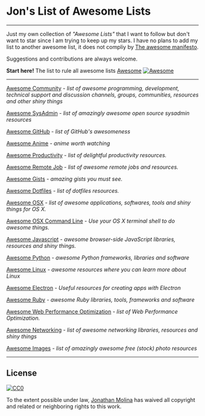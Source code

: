 # Jon's List of Awesome Lists
---

Just my own collection of *"Awesome Lists"* that I want to follow but don't want to star since I am trying to keep up my stars. I have no plans to add my list to another awesome list, it does not compliy by [The awesome manifesto](https://github.com/sindresorhus/awesome/blob/master/awesome.md).

Suggestions and contributions are always welcome.

**Start here!** The list to rule all awesome lists [Awesome](https://github.com/sindresorhus/awesome) [![Awesome](https://cdn.rawgit.com/sindresorhus/awesome/d7305f38d29fed78fa85652e3a63e154dd8e8829/media/badge.svg)](https://github.com/sindresorhus/awesome)

---
[Awesome Community](https://github.com/peterkokot/awesome-community) - *list of awesome programming, development, technical support and discussion channels, groups, communities, resources and other shiny things*

[Awesome SysAdmin](https://github.com/kahun/awesome-sysadmin) - *list of amazingly awesome open source sysadmin resources*

[Awesome GitHub](https://github.com/phillipadsmith/awesome-github) - *list of GitHub's awesomeness*

[Awesome Anime](https://github.com/arkhamdev/awesome-anime) - *anime worth watching*

[Awesome Productivity](https://github.com/jyguyomarch/awesome-productivity) - *list of delightful productivity resources.*

[Awesome Remote Job](https://github.com/lukasz-madon/awesome-remote-job) - *list of awesome remote jobs and resources.*

[Awesome Gists](https://github.com/vsouza/awesome-gists) - *amazing gists you must see.*

[Awesome Dotfiles](https://github.com/webpro/awesome-dotfiles) - *list of dotfiles resources.*

[Awesome OSX](https://github.com/iCHAIT/awesome-osx) - *list of awesome applications, softwares, tools and shiny things for OS X.*

[Awesome OSX Command Line](https://github.com/herrbischoff/awesome-osx-command-line) - *Use your OS X terminal shell to do awesome things.*

[Awesome Javascript](https://github.com/sorrycc/awesome-javascript) - *awesome browser-side JavaScript libraries, resources and shiny things.*

[Awesome Python](https://github.com/vinta/awesome-python) - *awesome Python frameworks, libraries and software*

[Awesome Linux](https://github.com/aleksandar-todorovic/awesome-linux) - *awesome resources where you can learn more about Linux*

[Awesome Electron](https://github.com/sindresorhus/awesome-electron) - *Useful resources for creating apps with Electron*

[Awesome Ruby](https://github.com/markets/awesome-ruby) - *awesome Ruby libraries, tools, frameworks and software*

[Awesome Web Performance Optimization](https://github.com/davidsonfellipe/awesome-wpo) - *list of Web Performance Optimization.*

[Awesome Networking](https://github.com/clowwindy/Awesome-Networking) - *list of awesome networking libraries, resources and shiny things*

[Awesome Images](https://github.com/heyalexej/awesome-images) - *list of amazingly awesome free (stock) photo resources*

---
## License

[![CC0](https://i.creativecommons.org/p/zero/1.0/88x31.png)](https://creativecommons.org/publicdomain/zero/1.0/)

To the extent possible under law, [Jonathan Molina](http://about.me/jonathanmolina) has waived all copyright and related or neighboring rights to this work.
